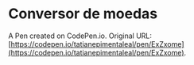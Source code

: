 # Conversor de moedas

A Pen created on CodePen.io. Original URL: [https://codepen.io/tatianepimentaleal/pen/ExZxome](https://codepen.io/tatianepimentaleal/pen/ExZxome).


